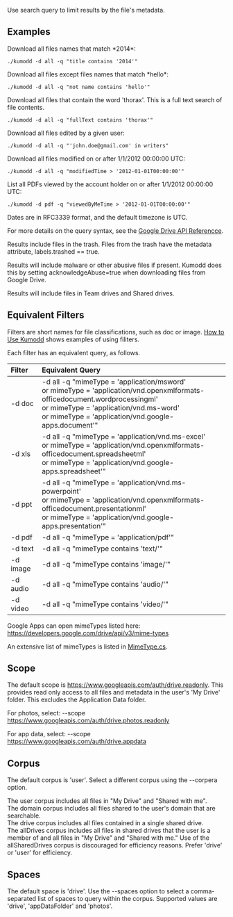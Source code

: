 Use search query to limit results by the file's metadata.

## Examples

Download all files names that match \*2014\*:

	./kumodd -d all -q "title contains '2014'"

Download all files except files names that match \*hello\*:

	./kumodd -d all -q "not name contains 'hello'"

Download all files that contain the word 'thorax'. This is a full text search of file contents.

	./kumodd -d all -q "fullText contains 'thorax'"

Download all files edited by a given user:

	./kumodd -d all -q "'john.doe@gmail.com' in writers"

Download all files modified on or after 1/1/2012 00:00:00 UTC:

	./kumodd -d all -q "modifiedTime > '2012-01-01T00:00:00'"

List all PDFs viewed by the account holder on or after 1/1/2012 00:00:00 UTC:

	./kumodd -d pdf -q "viewedByMeTime > '2012-01-01T00:00:00'"

Dates are in RFC3339 format, and the default timezone is UTC.

For more details on the query syntax, see the [Google Drive API Referencce](https://developers.google.com/drive/api/v3/search-shareddrives).

Results include files in the trash. Files from the trash have the metadata attribute,
labels.trashed == true.

Results will include malware or other abusive files if present. Kumodd does this by
setting acknowledgeAbuse=true when downloading files from Google Drive.

Results will include files in Team drives and Shared drives.

## Equivalent Filters

Filters are short names for file classifications, such as doc or image.  [How to Use
Kumodd](https://github.com/rich-murphey/kumodd/wiki/How-to-Use-Kumodd) shows examples of
using filiters. 

Each filter has an equivalent query, as follows.

Filter | Equivalent Query
:----- | :-----
-d doc | -d all -q "mimeType = 'application/msword'<br/>or  mimeType = 'application/vnd.openxmlformats-officedocument.wordprocessingml'<br/>or mimeType = 'application/vnd.ms-word'<br/>or mimeType = 'application/vnd.google-apps.document'"
-d  xls | -d all -q "mimeType = 'application/vnd.ms-excel'<br/>or mimeType = 'application/vnd.openxmlformats-officedocument.spreadsheetml'<br/>or mimeType = 'application/vnd.google-apps.spreadsheet'"
-d ppt | -d all -q "mimeType = 'application/vnd.ms-powerpoint'<br/>or mimeType = 'application/vnd.openxmlformats-officedocument.presentationml'<br/>or mimeType = 'application/vnd.google-apps.presentation'"
-d pdf |  -d all -q "mimeType = 'application/pdf'"
-d text | -d all -q "mimeType contains 'text/'"
-d image | -d all -q "mimeType contains 'image/'"
-d audio | -d all -q "mimeType contains 'audio/'"
-d video | -d all -q "mimeType contains 'video/'"

Google Apps can open mimeTypes listed here:
https://developers.google.com/drive/api/v3/mime-types

An extensive list of mimeTypes is listed in [MimeType.cs](https://github.com/google/google-drive-proxy/blob/master/DriveProxy/API/MimeType.cs).

## Scope
    
The default scope is https://www.googleapis.com/auth/drive.readonly.  This provides read
only access to all files and metadata in the user's 'My Drive' folder. This excludes the
Application Data folder.

For photos, select: --scope https://www.googleapis.com/auth/drive.photos.readonly

For app data, select: --scope https://www.googleapis.com/auth/drive.appdata

## Corpus

The default corpus is 'user'. Select a different corpus using the --corpera option.
    
The user corpus includes all files in "My Drive" and "Shared with me".  
The domain corpus includes all files shared to the user's domain that are searchable.  
The drive corpus includes all files contained in a single shared drive.  
The allDrives corpus includes all files in shared drives that the user is a member of and all files in "My Drive" and "Shared with me." Use of the allSharedDrives corpus is discouraged for efficiency reasons. Prefer 'drive' or 'user' for efficiency.

## Spaces

The default space is 'drive'.  Use the --spaces option to select a comma-separated list
of spaces to query within the corpus. Supported values are 'drive', 'appDataFolder' and
'photos'.
